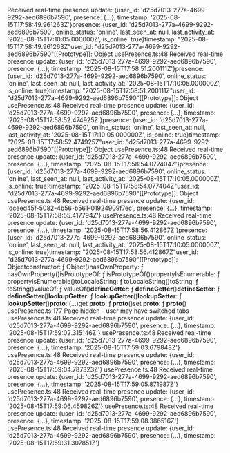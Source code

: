 Received real-time presence update: {user_id: 'd25d7013-277a-4699-9292-aed6896b7590', presence: {…}, timestamp: '2025-08-15T17:58:49.961263Z'}presence: {user_id: 'd25d7013-277a-4699-9292-aed6896b7590', online_status: 'online', last_seen_at: null, last_activity_at: '2025-08-15T17:10:05.000000Z', is_online: true}timestamp: "2025-08-15T17:58:49.961263Z"user_id: "d25d7013-277a-4699-9292-aed6896b7590"[[Prototype]]: Object
usePresence.ts:48 Received real-time presence update: {user_id: 'd25d7013-277a-4699-9292-aed6896b7590', presence: {…}, timestamp: '2025-08-15T17:58:51.200111Z'}presence: {user_id: 'd25d7013-277a-4699-9292-aed6896b7590', online_status: 'online', last_seen_at: null, last_activity_at: '2025-08-15T17:10:05.000000Z', is_online: true}timestamp: "2025-08-15T17:58:51.200111Z"user_id: "d25d7013-277a-4699-9292-aed6896b7590"[[Prototype]]: Object
usePresence.ts:48 Received real-time presence update: {user_id: 'd25d7013-277a-4699-9292-aed6896b7590', presence: {…}, timestamp: '2025-08-15T17:58:52.474925Z'}presence: {user_id: 'd25d7013-277a-4699-9292-aed6896b7590', online_status: 'online', last_seen_at: null, last_activity_at: '2025-08-15T17:10:05.000000Z', is_online: true}timestamp: "2025-08-15T17:58:52.474925Z"user_id: "d25d7013-277a-4699-9292-aed6896b7590"[[Prototype]]: Object
usePresence.ts:48 Received real-time presence update: {user_id: 'd25d7013-277a-4699-9292-aed6896b7590', presence: {…}, timestamp: '2025-08-15T17:58:54.077404Z'}presence: {user_id: 'd25d7013-277a-4699-9292-aed6896b7590', online_status: 'online', last_seen_at: null, last_activity_at: '2025-08-15T17:10:05.000000Z', is_online: true}timestamp: "2025-08-15T17:58:54.077404Z"user_id: "d25d7013-277a-4699-9292-aed6896b7590"[[Prototype]]: Object
usePresence.ts:48 Received real-time presence update: {user_id: 'dceed45f-5082-4b56-b561-01924909f7ec', presence: {…}, timestamp: '2025-08-15T17:58:55.417794Z'}
usePresence.ts:48 Received real-time presence update: {user_id: 'd25d7013-277a-4699-9292-aed6896b7590', presence: {…}, timestamp: '2025-08-15T17:58:56.412867Z'}presence: {user_id: 'd25d7013-277a-4699-9292-aed6896b7590', online_status: 'online', last_seen_at: null, last_activity_at: '2025-08-15T17:10:05.000000Z', is_online: true}timestamp: "2025-08-15T17:58:56.412867Z"user_id: "d25d7013-277a-4699-9292-aed6896b7590"[[Prototype]]: Objectconstructor: ƒ Object()hasOwnProperty: ƒ hasOwnProperty()isPrototypeOf: ƒ isPrototypeOf()propertyIsEnumerable: ƒ propertyIsEnumerable()toLocaleString: ƒ toLocaleString()toString: ƒ toString()valueOf: ƒ valueOf()__defineGetter__: ƒ __defineGetter__()__defineSetter__: ƒ __defineSetter__()__lookupGetter__: ƒ __lookupGetter__()__lookupSetter__: ƒ __lookupSetter__()__proto__: (...)get __proto__: ƒ __proto__()set __proto__: ƒ __proto__()
usePresence.ts:177 Page hidden - user may have switched tabs
usePresence.ts:48 Received real-time presence update: {user_id: 'd25d7013-277a-4699-9292-aed6896b7590', presence: {…}, timestamp: '2025-08-15T17:59:02.315146Z'}
usePresence.ts:48 Received real-time presence update: {user_id: 'd25d7013-277a-4699-9292-aed6896b7590', presence: {…}, timestamp: '2025-08-15T17:59:03.679848Z'}
usePresence.ts:48 Received real-time presence update: {user_id: 'd25d7013-277a-4699-9292-aed6896b7590', presence: {…}, timestamp: '2025-08-15T17:59:04.787323Z'}
usePresence.ts:48 Received real-time presence update: {user_id: 'd25d7013-277a-4699-9292-aed6896b7590', presence: {…}, timestamp: '2025-08-15T17:59:05.871987Z'}
usePresence.ts:48 Received real-time presence update: {user_id: 'd25d7013-277a-4699-9292-aed6896b7590', presence: {…}, timestamp: '2025-08-15T17:59:06.459826Z'}
usePresence.ts:48 Received real-time presence update: {user_id: 'd25d7013-277a-4699-9292-aed6896b7590', presence: {…}, timestamp: '2025-08-15T17:59:08.386516Z'}
usePresence.ts:48 Received real-time presence update: {user_id: 'd25d7013-277a-4699-9292-aed6896b7590', presence: {…}, timestamp: '2025-08-15T17:59:31.307851Z'}